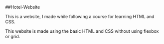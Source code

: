 ##Hotel-Website

This is a website, I made while following a course for learning HTML and CSS.

This website is made using the basic HTML and CSS without using flexbox or grid.
